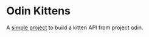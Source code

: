 # Odin Kittens

A [simple project](http://www.theodinproject.com/ruby-on-rails/apis) to build 
a kitten API from project odin.